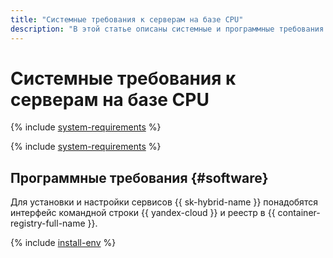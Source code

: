 ```yaml
---
title: "Системные требования к серверам на базе CPU"
description: "В этой статье описаны системные и программные требования к серверам на базе CPU."
---
```


# Системные требования к серверам на базе CPU

{% include [system-requirements](../_includes/speechkit/system-requirements.md) %}

{% include [system-requirements](../_includes/speechkit/system-requirements-cpu.md) %}

## Программные требования {#software}

Для установки и настройки сервисов {{ sk-hybrid-name }} понадобятся интерфейс командной строки {{ yandex-cloud }} и реестр в {{ container-registry-full-name }}.

{% include [install-env](../_includes/speechkit/hybrid-env-install.md) %}
